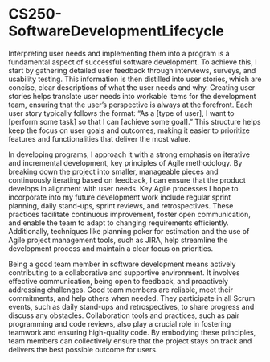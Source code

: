 # CS250-SoftwareDevelopmentLifecycle
Interpreting user needs and implementing them into a program is a fundamental aspect of successful software development. To achieve this, I start by gathering detailed user feedback through interviews, surveys, and usability testing. This information is then distilled into user stories, which are concise, clear descriptions of what the user needs and why. Creating user stories helps translate user needs into workable items for the development team, ensuring that the user’s perspective is always at the forefront. Each user story typically follows the format: “As a [type of user], I want to [perform some task] so that I can [achieve some goal].” This structure helps keep the focus on user goals and outcomes, making it easier to prioritize features and functionalities that deliver the most value.

In developing programs, I approach it with a strong emphasis on iterative and incremental development, key principles of Agile methodology. By breaking down the project into smaller, manageable pieces and continuously iterating based on feedback, I can ensure that the product develops in alignment with user needs. Key Agile processes I hope to incorporate into my future development work include regular sprint planning, daily stand-ups, sprint reviews, and retrospectives. These practices facilitate continuous improvement, foster open communication, and enable the team to adapt to changing requirements efficiently. Additionally, techniques like planning poker for estimation and the use of Agile project management tools, such as JIRA, help streamline the development process and maintain a clear focus on priorities.

Being a good team member in software development means actively contributing to a collaborative and supportive environment. It involves effective communication, being open to feedback, and proactively addressing challenges. Good team members are reliable, meet their commitments, and help others when needed. They participate in all Scrum events, such as daily stand-ups and retrospectives, to share progress and discuss any obstacles. Collaboration tools and practices, such as pair programming and code reviews, also play a crucial role in fostering teamwork and ensuring high-quality code. By embodying these principles, team members can collectively ensure that the project stays on track and delivers the best possible outcome for users.
